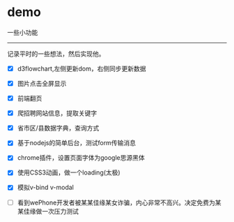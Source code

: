 # demo
一些小功能

---
记录平时的一些想法，然后实现他。

 - [x] d3flowchart,左侧更新dom，右侧同步更新数据

 - [x] 图片点击全屏显示

 - [x] 前端翻页

 - [x] 爬招聘网站信息，提取关键字  

 - [x] 省市区/县数据字典，查询方式

 - [x] 基于nodejs的简单后台，测试form传输消息

 - [x] chrome插件，设置页面字体为google思源黑体

 - [x] 使用CSS3动画，做一个loading(太极)

 - [x] 模拟v-bind v-modal

 - [ ] 看到wePhone开发者被某某佳缘某女诈骗，内心非常不高兴。决定免费为某某佳缘做一次压力测试
